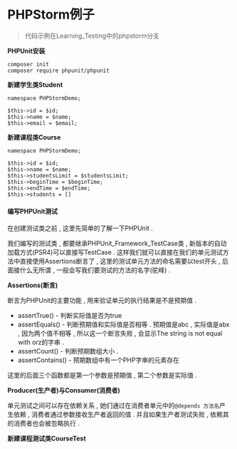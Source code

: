 # PHPStorm例子

> 代码示例在Learning\_Testing中的phpstorm分支

**PHPUnit安装**

```
composer init
composer require phpunit/phpunit
```

**新建学生类Student**

```
namespace PHPStormDemo;
 
$this->id = $id;
$this->name = $name;
$this->email = $email;
```

**新建课程类Course**

```
namespace PHPStormDemo; 

$this->id = $id;
$this->name = $name;
$this->studentsLimit = $studentsLimit;
$this->beginTime = $beginTime;
$this->endTime = $endTime;
$this->students = []
```

#### **编写PHPUnit测试**

在创建测试类之前 , 这里先简单的了解一下PHPUnit . 

我们编写的测试类 , 都要继承PHPUnit\_Framework\_TestCase类 , 新版本的自动加载方式\(PSR4\)可以直接写TestCase . 这样我们就可以直接在我们的单元测试方法中直接使用Assertions断言了 , 这里的测试单元方法的命名需要以test开头 , 后面接什么无所谓 , 一般会写我们要测试的方法的名字\(驼峰\) . 

**Assertions\(断言\)**

断言为PHPUnit的主要功能 , 用来验证单元的执行结果是不是预期值 .

* assertTrue\(\) - 判断实际值是否为true
* assertEquals\(\) - 判断预期值和实际值是否相等 . 预期值是abc , 实际值是abx , 因为两个值不相等 , 所以这一个断言失败 , 会显示The string is not equal with orz的字串 . 
* assertCount\(\) - 判断预期数组大小 . 
* assertContains\(\) - 预期数组中有一个PHP字串的元素存在

这里的后面三个函数都是第一个参数是预期值 , 第二个参数是实际值 . 

**Producer\(生产者\)与Consumer\(消费者\)**

单元测试之间可以存在依赖关系 , 她们通过在消费者单元中的`@depends 方法名`产生依赖 , 消费者通过参数接收生产者返回的值 . 并且如果生产者测试失败 , 依赖其的消费者也会被忽略执行 . 

  


**新建课程测试类CourseTest**

```

```



